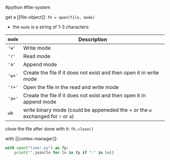 #python #file-system

get a [[file-object]]: `fh = open(file, mode)`
- the `mode` is a string of 1-3 characters:

| `mode` | Description                                                                      |
| ------ | -------------------------------------------------------------------------------- |
| `'w'`  | Write mode                                                                       |
| `'r'`  | Read mode                                                                        |
| `'a'`  | Append mode                                                                      |
| `'w+'` | Create the file if it does not exist and then open it in write mode              |
| `'r+'` | Open the file in the read and write mode                                         |
| `'a+'` | Create the file if it does not exist and then open it in append mode             |
| `wb`   | write binary mode (could be appeneded the + or the `w` exchanged for `r` or `a`) |

close the file after done with it: `fh.close()`

with [[contex-manager]]:
```python
with open("timer.py") as fp:
	print("".join(ln for ln in fp if ":" in ln))
```
